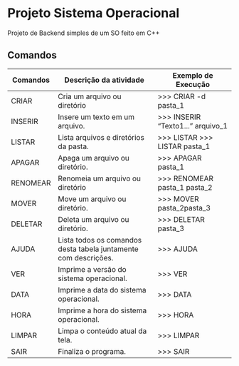 # Projeto Sistema Operacional
Projeto de Backend simples de um SO feito em C++

## Comandos

| Comandos  | Descrição da atividade | Exemplo de Execução |
| -------------- | -------------- | ------------------------ |
|CRIAR  | Cria um arquivo ou diretório | >>> CRIAR -d pasta_1  |
| INSERIR  | Insere um texto em um arquivo. | >>> INSERIR “Texto1...” arquivo_1|
| LISTAR  | Lista arquivos e diretórios da pasta. | >>> LISTAR >>> LISTAR pasta_1 |
| APAGAR  | Apaga um arquivo ou diretório. | >>> APAGAR pasta_1 |
| RENOMEAR  | Renomeia um arquivo ou diretório | >>> RENOMEAR pasta_1 pasta_2 |
| MOVER  | Move um arquivo ou diretório. | >>> MOVER pasta_2pasta_3 |
| DELETAR  | Deleta um arquivo ou diretório. | >>> DELETAR pasta_3 |
| AJUDA  | Lista todos os comandos desta tabela juntamente com descrições. |>>> AJUDA |
| VER  | Imprime a versão do sistema operacional. | >>> VER |
| DATA  | Imprime a data do sistema operacional. | >>> DATA |
| HORA | Imprime a hora do sistema operacional. | >>> HORA |
| LIMPAR  | Limpa o conteúdo atual da tela. | >>> LIMPAR |
| SAIR  | Finaliza o programa. | >>> SAIR |


